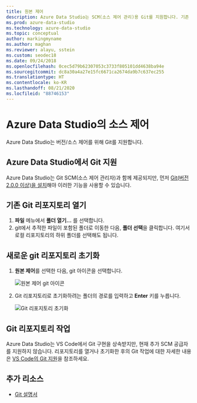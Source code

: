 ```yaml
---
title: 원본 제어
description: Azure Data Studio는 SCM(소스 제어 관리)용 Git를 지원합니다. 기존 Git 리포지토리를 여는 방법 및 새 Git 리포지토리를 초기화하는 방법을 알아봅니다.
ms.prod: azure-data-studio
ms.technology: azure-data-studio
ms.topic: conceptual
author: markingmyname
ms.author: maghan
ms.reviewer: alayu, sstein
ms.custom: seodec18
ms.date: 09/24/2018
ms.openlocfilehash: 0cec5d79b62307053c3733f805101dd4638ba94e
ms.sourcegitcommit: dc8a30a4a27e15fc6671ca2674da9b7c637ec255
ms.translationtype: HT
ms.contentlocale: ko-KR
ms.lasthandoff: 08/21/2020
ms.locfileid: "88746153"
---
```

# <a name="source-control-in-azure-data-studio"></a>Azure Data Studio의 소스 제어

Azure Data Studio는 버전/소스 제어를 위해 Git를 지원합니다.

## <a name="git-support-in-azure-data-studio"></a>Azure Data Studio에서 Git 지원

Azure Data Studio는 Git SCM(소스 제어 관리자)과 함께 제공되지만, 먼저 [Git(버전 2.0.0 이상)을 설치](https://git-scm.com/download)해야 이러한 기능을 사용할 수 있습니다. 

## <a name="open-an-existing-git-repository"></a>기존 Git 리포지토리 열기

1. **파일** 메뉴에서 **폴더 열기...** 를 선택합니다.
2. git에서 추적한 파일이 포함된 폴더로 이동한 다음, **폴더 선택**을 클릭합니다. 여기서 로컬 리포지토리의 하위 폴더를 선택해도 됩니다.

## <a name="initialize-a-new-git-repository"></a>새로운 git 리포지토리 초기화

1. **원본 제어**를 선택한 다음, git 아이콘을 선택합니다.

   ![원본 제어 git 아이콘](media/source-control/source-control.png)

1. Git 리포지토리로 초기화하려는 폴더의 경로를 입력하고 **Enter** 키를 누릅니다.

   ![Git 리포지토리 초기화](media/source-control/initialize-git-repository.png)

## <a name="working-with-git-repositories"></a>Git 리포지토리 작업

Azure Data Studio는 VS Code에서 Git 구현을 상속받지만, 현재 추가 SCM 공급자를 지원하지 않습니다. 리포지토리를 열거나 초기화한 후의 Git 작업에 대한 자세한 내용은 [VS Code의 Git 지원](https://code.visualstudio.com/docs/editor/versioncontrol#_git-support)을 참조하세요.

## <a name="additional-resources"></a>추가 리소스

- [Git 설명서](https://git-scm.com/documentation)
